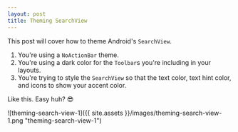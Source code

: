 ```yaml
---
layout: post
title: Theming SearchView
---
```


This post will cover how to theme Android's `SearchView`.

1. You're using a `NoActionBar` theme.
2. You're using a dark color for the `Toolbar`s you're including in your layouts.
3. You're trying to style the `SearchView` so that the text color, text hint color, and icons to show your accent color.

Like this. Easy huh? 😎

![theming-search-view-1]({{ site.assets }}/images/theming-search-view-1.png "theming-search-view-1")
